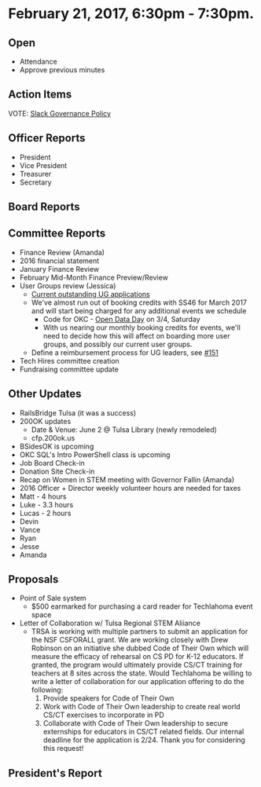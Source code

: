 # February 21, 2017, 6:30pm - 7:30pm.

## Open
* Attendance
* Approve previous minutes

## Action Items

VOTE: [Slack Governance Policy](https://github.com/techlahoma/board_meetings/issues/31#issuecomment-269248527)

## Officer Reports
* President
* Vice President
* Treasurer
* Secretary

## Board Reports

## Committee Reports
* Finance Review (Amanda) 
 * 2016 financial statement  
 * January Finance Review  
 * February Mid-Month Finance Preview/Review  
* User Groups review (Jessica)
  * [Current outstanding UG applications](https://github.com/techlahoma/user-groups/labels/User%20Group%20Application)
  * We've almost run out of booking credits with SS46 for March 2017 and will start being charged for any additional events we schedule
    * Code for OKC - [Open Data Day](http://opendataday.org/) on 3/4, Saturday
    * With us nearing our monthly booking credits for events, we'll need to decide how this will affect on boarding more user groups, and possibly our current user groups.
  * Define a reimbursement process for UG leaders, see [#151](https://github.com/techlahoma/user-groups/issues/151)
* Tech Hires committee creation
* Fundraising committee update

## Other Updates
* RailsBridge Tulsa (it was a success) 
* 200OK updates
  * Date & Venue: June 2 @ Tulsa Library (newly remodeled)
  * cfp.200ok.us
* BSidesOK is upcoming
* OKC SQL's Intro PowerShell class is upcoming
* Job Board Check-in
* Donation Site Check-in
* Recap on Women in STEM meeting with Governor Fallin (Amanda)
* 2016 Officer + Director weekly volunteer hours are needed for taxes
 * Matt - 4 hours
 * Luke - 3.3 hours
 * Lucas - 2 hours
 * Devin
 * Vance
 * Ryan
 * Jesse
 * Amanda

## Proposals
* Point of Sale system  
  * $500 earmarked for purchasing a card reader for Techlahoma event space
* Letter of Collaboration w/ Tulsa Regional STEM Aliiance
  * TRSA is working with multiple partners to submit an application for the NSF CSFORALL grant. We are working closely with Drew Robinson on an initiative she dubbed Code of Their Own which will measure the efficacy of rehearsal on CS PD for K-12 educators. If granted, the program would ultimately provide CS/CT training for teachers at 8 sites across the state. 
Would Techlahoma be willing to write a letter of collaboration for our application offering to do the following:
    1. Provide speakers for Code of Their Own
    2. Work with Code of Their Own leadership to create real world CS/CT exercises to incorporate in PD
    3. Collaborate with Code of Their Own leadership to secure externships for educators in CS/CT related fields.
   Our internal deadline for the application is 2/24. Thank you for considering this request!

## President's Report 
